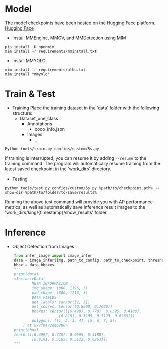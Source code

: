 # Model
The model checkpoints have been hosted on the Hugging Face platform.
[Hugging Face](https://huggingface.co/ascka/MMYolo/tree/main)

- Install MMEngine, MMCV, and MMDetection using MIM
```shell
pip install -U openmim
mim install -r requirements/mminstall.txt
```
- Install MMYOLO
```shell 
mim install -r requirements/albu.txt
mim install "mmyolo"
```

# Train & Test
- Training
Place the training dataset in the 'data' folder with the following structure:
   - Dataset_one_class
     - Annotations
       - coco_info.json
     - Images
       - ...
```shell
Python tools/train.py configs/custom/5s.py
```
If training is interrupted, you can resume it by adding ```--resume``` to the training command. The program will automatically resume training from the latest saved checkpoint in the 'work_dirs' directory.

- Testing
```shell
python tools/test.py configs/custom/5s.py %path/to/checkpoint.pth% --show-dir %path/to/folder/to/save/results%
```
Running the above test command will provide you with AP performance metrics, as well as automatically save inference result images to the 'work_dirs/king/{timestamp}/show_results' folder.

# Inference
- Object Detection from Images
```python
    from infer_image import image_infer
    data = image_infer(img, path_to_config, path_to_checkpoint, threshold)
    bbox = data.bboxes
    """
    print(data)
    <InstanceData(
            META INFORMATION
            img_shape: (800, 1196, 3)
            pad_shape: (800, 1216, 3)
            DATA FIELDS
            det_labels: tensor([2, 3])
            det_scores: tensor([0.8000, 0.7000])
            bboxes: tensor([[0.4997, 0.7707, 0.0595, 0.4188],
                        [0.8101, 0.3105, 0.5123, 0.6263]])
            polygons: [[1, 2, 3, 4], [5, 6, 7, 8]]
        ) at 0x7fb492de6280>
    print(bbox)
    tensor([[0.4997, 0.7707, 0.0595, 0.4188],
            [0.8101, 0.3105, 0.5123, 0.6263]])
    """

```
